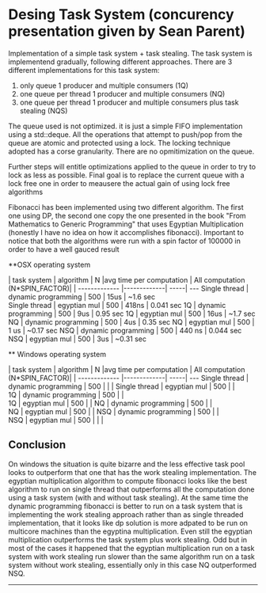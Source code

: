 Desing Task System (concurency presentation given by Sean Parent)  
===================

Implementation of a simple task system + task stealing. The task system is implementend gradually, following different approaches. 
There are 3 different implementations for this task system:
1. only queue 1 producer and multiple consumers (1Q)
2. one queue per thread 1 producer and multiple consumers (NQ)
3. one queue per thread 1 producer and multiple consumers plus task stealing (NQS)

The queue used is not optimized. it is just a simple FIFO implementation using a std::deque.
All the operations that attempt to push/pop from the queue are atomic and protected using a 
lock.
The locking technique adopted has a corse granularity. There are no opmitimization on the queue.

Further steps will entitle optimizations applied to the queue in order to try to lock as less as possible.
Final goal is to replace the current queue with a lock free one in order to meausere the actual gain of using lock free algorithms

Fibonacci has been implemented using two different algorithm. The first one using DP, the second one copy the one presented in the book "From Mathematics to Generic Programming" that uses Egyptian Multiplication (honestly I have no idea on how it accomplishes fibonacci). 
Important to notice that both the algorithms were run with a spin factor of 100000 in order to have a well gauced result

**OSX operating system

| task system   | algorithm | N |avg time per computation | All computation (N*SPIN_FACTOR)|
| ------------- |-------------| -----| --- 
Single thread   |    dynamic programming   |  500 |  15us  |  ~1.6   sec   
Single thread   |    egyptian mul          |  500 | 418ns  |  0.041  sec 
 1Q             |  dynamic programming     |  500 |  9us   |  0.95   sec
 1Q             |  egyptian mul            |  500 |  16us  |  ~1.7   sec    
 NQ             |  dynamic programming     |  500 |  4us   |  0.35   sec
 NQ             | egyptian mul             |  500 |  1 us  |  ~0.17  sec
 NSQ            | dynamic programming      |  500 | 440 ns |  0.044   sec 
 NSQ            | egyptian mul             |  500 | 3us    |  ~0.31   sec 
 


** Windows operating system

| task system   | algorithm | N |avg time per computation | All computation (N*SPIN_FACTOR)|
| ------------- |-------------| -----| --- 
Single thread   |    dynamic programming   |  500 |   |  | 
Single thread   |    egyptian mul          |  500 |      |            
1Q             |  dynamic programming     |  500 |    |  
1Q             |  egyptian mul            |  500 |       |
NQ             |  dynamic programming     |  500 |    |  
NQ             | egyptian mul             |  500 |       |
NSQ            | dynamic programming      |  500 |    |     
NSQ            | egyptian mul             |  500 |    |  | 


Conclusion
-------------

On windows the situation is quite bizarre and the less effective task pool looks to outperform that one that has the work stealing implementation.
The egyptian multiplication algorithm to compute fibonacci looks like the best algorithm to run on single thread that outperforms all the computation done using a task system (with and without task stealing).
At the same time the dynamic programming fibonacci is better to run on a task system that is implementing the work stealing approach rather than as single threaded implementation, that it looks like dp solution is more adpated to be run on multicore machines than the egyptina multiplication.
Even still the egyptian multiplication outperforms the task system plus work stealing. Odd but in most of the cases it happened that the egyptian multiplication run on a task system with work stealing run slower than the same algorithm run on a task system without work stealing, essentially only in this case NQ outperformed NSQ.




----------


